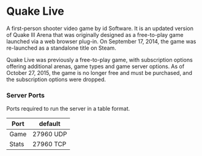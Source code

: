 # Quake Live
A first-person shooter video game by id Software. It is an updated version of Quake III Arena that was originally designed 
as a free-to-play game launched via a web browser plug-in. On September 17, 2014, the game was re-launched as a standalone 
title on Steam.

Quake Live was previously a free-to-play game, with subscription options offering additional arenas, game types and game 
server options. As of October 27, 2015, the game is no longer free and must be purchased, and the subscription options 
were dropped.

### Server Ports
Ports required to run the server in a table format.

| Port    | default   |
|---------|-----------|
| Game    | 27960 UDP |
| Stats   | 27960 TCP |
